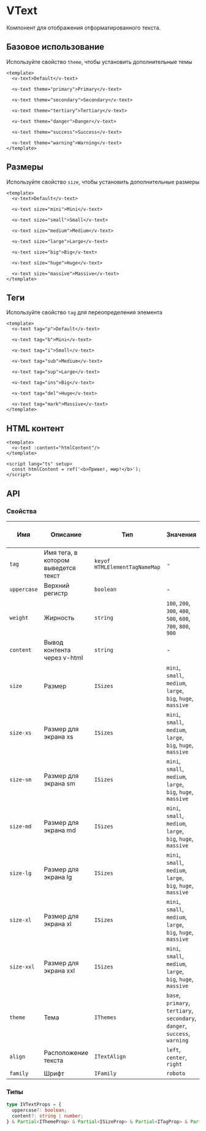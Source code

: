 # VText

Компонент для отображения отформатированного текста.

## Базовое использование
Используйте свойство `theme`, чтобы установить дополнительные темы

```vue
<template>
  <v-text>Default</v-text>
  
  <v-text theme="primary">Primary</v-text>

  <v-text theme="secondary">Secondary</v-text>

  <v-text theme="tertiary">Tertiary</v-text>

  <v-text theme="danger">Danger</v-text>

  <v-text theme="success">Success</v-text>

  <v-text theme="warning">Warning</v-text>
</template>
```

## Размеры
Используйте свойство `size`, чтобы установить дополнительные размеры

```vue
<template>
  <v-text>Default</v-text>
  
  <v-text size="mini">Mini</v-text>

  <v-text size="small">Small</v-text>

  <v-text size="medium">Medium</v-text>

  <v-text size="large">Large</v-text>

  <v-text size="big">Big</v-text>

  <v-text size="huge">Huge</v-text>
  
  <v-text size="massive">Massive</v-text>
</template>
```

## Теги
Используйте свойство `tag` для переопределения элемента

```vue
<template>
  <v-text tag="p">Default</v-text>
  
  <v-text tag="b">Mini</v-text>

  <v-text tag="i">Small</v-text>

  <v-text tag="sub">Medium</v-text>

  <v-text tag="sup">Large</v-text>

  <v-text tag="ins">Big</v-text>

  <v-text tag="del">Huge</v-text>
  
  <v-text tag="mark">Massive</v-text>
</template>
```

## HTML контент
```vue
<template>
  <v-text :content="htmlContent"/>
</template>

<script lang="ts" setup>
  const htmlContent = ref('<b>Привет, мир!</b>');
</script>
```

## API

### Свойства
| Имя          | Описание                            | Тип                           | Значения                                                                   | Значение по умолчанию | Обязательно | 
|--------------|-------------------------------------|-------------------------------|----------------------------------------------------------------------------|-----------------------|-------------|
| `tag`        | Имя тега, в котором выведется текст | `keyof HTMLElementTagNameMap` | -                                                                          | `div`                 | `false`     |
| `uppercase`  | Верхний регистр                     | `boolean`                     | -                                                                          | `false`               | `false`     |
| `weight`     | Жирность                            | `string`                      | `100`, `200`, `300`, `400`, `500`, `600`, `700`, `800`, `900`              | `undefined`           | `false`     |
| `content`    | Вывод контента через v-html         | `string`                      | -                                                                          | `undefined`           | `false`     |
| `size`       | Размер                              | `ISizes`                      | `mini`, `small`, `medium`, `large`, `big`, `huge`, `massive`               | `undefined`           | `false`     |
| `size-xs`    | Размер для экрана xs                | `ISizes`                      | `mini`, `small`, `medium`, `large`, `big`, `huge`, `massive`               | `undefined`           | `false`     |
| `size-sm`    | Размер для экрана sm                | `ISizes`                      | `mini`, `small`, `medium`, `large`, `big`, `huge`, `massive`               | `undefined`           | `false`     |
| `size-md`    | Размер для экрана md                | `ISizes`                      | `mini`, `small`, `medium`, `large`, `big`, `huge`, `massive`               | `undefined`           | `false`     |
| `size-lg`    | Размер для экрана lg                | `ISizes`                      | `mini`, `small`, `medium`, `large`, `big`, `huge`, `massive`               | `undefined`           | `false`     |
| `size-xl`    | Размер для экрана xl                | `ISizes`                      | `mini`, `small`, `medium`, `large`, `big`, `huge`, `massive`               | `undefined`           | `false`     |
| `size-xxl`   | Размер для экрана xxl               | `ISizes`                      | `mini`, `small`, `medium`, `large`, `big`, `huge`, `massive`               | `undefined`           | `false`     |
| `theme`      | Тема                                | `IThemes`                     | `base`, `primary`, `tertiary`, `secondary`, `danger`, `success`, `warning` | `undefined`           | `false`     |
| `align`      | Расположение текста                 | `ITextAlign`                  | `left`, `center`, `right`                                                  | `undefined`           | `false`     |
| `family`     | Шрифт                               | `IFamily`                     | `roboto`                                                                   | `roboto`              | `false`     |

### Типы
```typescript
type IVTextProps = {
  uppercase?: boolean;
  content?: string | number;
} & Partial<IThemeProp> & Partial<ISizeProp> & Partial<ITagProp> & Partial<IWeightProp> & Partial<IFamilyProp> & Partial<IAlignProp>;
```
